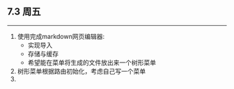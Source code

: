 ## 7.3 周五
***
1. 使用完成markdown网页编辑器:
   - 实现导入
   - 存储与缓存
   - 希望能在菜单将生成的文件放出来一个树形菜单
2. 树形菜单根据路由初始化，考虑自己写一个菜单
3. 
